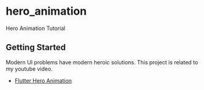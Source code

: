 # hero_animation

Hero Animation Tutorial

## Getting Started

Modern UI problems have modern heroic solutions.
This project is related to my youtube video.

- [Flutter Hero Animation](https://youtu.be/SYKVFQlZ63U)
